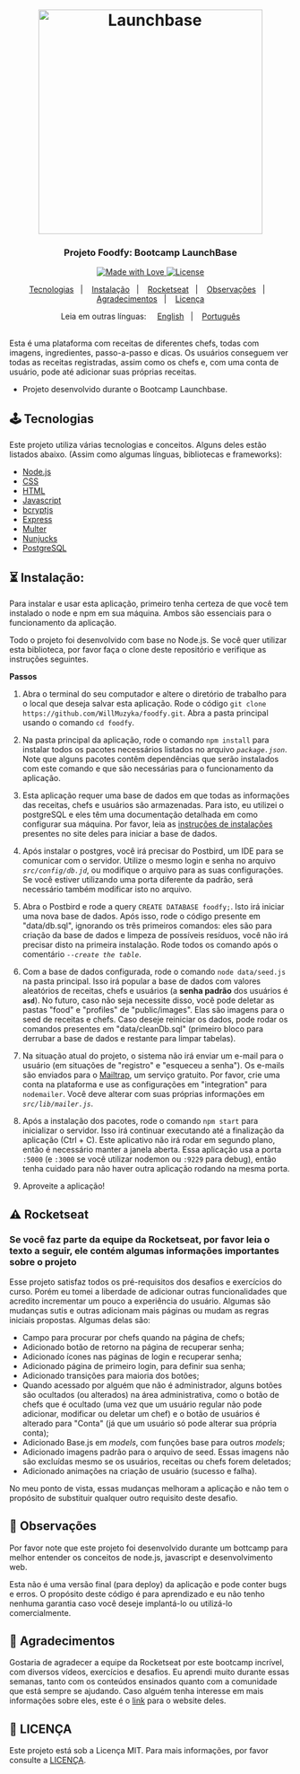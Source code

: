 <h1  align="center">
<img  alt="Launchbase"  src="https://storage.googleapis.com/golden-wind/bootcamp-launchbase/logo.png"  width="400px" />
</h1>
<h3  align="center">
Projeto Foodfy: Bootcamp LaunchBase
</h3>

<p  align="center">
<a  href="https://rocketseat.com.br">
<img  alt="Made with Love"  src="https://img.shields.io/badge/made%20with-love-%23F8952D">
</a>
<a  href="LICENSE">
<img  alt="License"  src="https://img.shields.io/badge/license-MIT-%23F8952D">
</a>
</p>

<p  align="center">
<a  href="#joystick-tecnologias">Tecnologias</a>&nbsp;&nbsp;&nbsp;|&nbsp;&nbsp;&nbsp;
<a  href="#hourglass_flowing_sand-instalação">Instalação</a>&nbsp;&nbsp;&nbsp;|&nbsp;&nbsp;&nbsp;
<a  href="#warning-rocketseat">Rocketseat</a>&nbsp;&nbsp;&nbsp;|&nbsp;&nbsp;&nbsp;
<a  href="#cop-observações">Observações</a>&nbsp;&nbsp;&nbsp;|&nbsp;&nbsp;&nbsp;
<a  href="#handshake-agradecimentos">Agradecimentos</a>&nbsp;&nbsp;&nbsp;|&nbsp;&nbsp;&nbsp;
<a  href="#memo-licença">Licença</a>
</p>

<p  align="center">
Leia em outras línguas:&nbsp&nbsp&nbsp&nbsp
<a  href="README.md">English</a>&nbsp;&nbsp;&nbsp;|&nbsp;&nbsp;&nbsp;
<a  href="README.ptBR.md">Português</a>
</p>
<br />
Esta é uma plataforma com receitas de diferentes chefs, todas com imagens, ingredientes, passo-a-passo e dicas. Os usuários conseguem ver todas as receitas registradas, assim como os chefs e, com uma conta de usuário, pode até adicionar suas próprias receitas.

- Projeto desenvolvido durante o Bootcamp Launchbase.

## :joystick: Tecnologias
Este projeto utiliza várias tecnologias e conceitos. Alguns deles estão listados abaixo.
(Assim como algumas línguas, bibliotecas e frameworks):

* [Node.js](https://nodejs.org/)
* [CSS](https://developer.mozilla.org/docs/Web/CSS)
* [HTML](https://developer.mozilla.org/docs/Web/HTML)
* [Javascript](https://developer.mozilla.org/docs/Web/JavaScript)
* [bcryptjs](https://www.npmjs.com/package/bcryptjs)
* [Express](https://expressjs.com/)
* [Multer](https://github.com/expressjs/multer)
* [Nunjucks](https://mozilla.github.io/nunjucks/)
* [PostgreSQL](https://www.postgresql.org/)

## :hourglass_flowing_sand: Instalação:

Para instalar e usar esta aplicação, primeiro tenha certeza de que você tem instalado o node e npm em sua máquina. Ambos são essenciais para o funcionamento da aplicação.

Todo o projeto foi desenvolvido com base no Node.js. Se você quer utilizar esta biblioteca, por favor faça o clone deste repositório e verifique as instruções seguintes.

**Passos**

1. Abra o terminal do seu computador e altere o diretório de trabalho para o local que deseja salvar esta aplicação. Rode o código `git clone https://github.com/WillMuzyka/foodfy.git`. Abra a pasta principal usando o comando `cd foodfy`.

2. Na pasta principal da aplicação, rode o comando `npm install` para instalar todos os pacotes necessários listados no arquivo *`package.json`*. Note que alguns pacotes contêm dependências que serão instalados com este comando e que são necessárias para o funcionamento da aplicação.

3. Esta aplicação requer uma base de dados em que todas as informações das receitas, chefs e usuários são armazenadas. Para isto, eu utilizei o postgreSQL e eles têm uma documentação detalhada em como configurar sua máquina. Por favor, leia as [instruções de instalações](https://www.postgresql.org/docs/12/tutorial-install.html) presentes no site deles para iniciar a base de dados.

4. Após instalar o postgres, você irá precisar do Postbird, um IDE para se comunicar com o servidor. Utilize o mesmo login e senha no arquivo *`src/config/db.jd`*, ou modifique o arquivo para as suas configurações. Se você estiver utilizando uma porta diferente da padrão, será necessário também modificar isto no arquivo.

5. Abra o Postbird e rode a query `CREATE DATABASE foodfy;`. Isto irá iniciar uma nova base de dados. Após isso, rode o código presente em "data/db.sql", ignorando os três primeiros comandos: eles são para criação da base de dados e limpeza de possíveis resíduos, você não irá precisar disto na primeira instalação. Rode todos os comando após o comentário *`--create the table`*.

6. Com a base de dados configurada, rode o comando `node data/seed.js` na pasta principal. Isso irá popular a base de dados com valores aleatórios de receitas, chefs e usuários (a **senha padrão** dos usuários é **`asd`**). No futuro, caso não seja necessite disso, você pode deletar as pastas "food" e "profiles" de "public/images". Elas são imagens para o seed de receitas e chefs. Caso deseje reiniciar os dados, pode rodar os comandos presentes em "data/cleanDb.sql" (primeiro bloco para derrubar a base de dados e restante para limpar tabelas).

7. Na situação atual do projeto, o sistema não irá enviar um e-mail para o usuário (em situações de "registro" e "esqueceu a senha"). Os e-mails são enviados para o [Mailtrap](https://mailtrap.io/), um serviço gratuito. Por favor, crie uma conta na plataforma e use as configurações em "integration" para `nodemailer`. Você deve alterar com suas próprias informações em *`src/lib/mailer.js`*.

8. Após a instalação dos pacotes, rode o comando `npm start` para inicializar o servidor. Isso irá continuar executando até a finalização da aplicação (Ctrl + C). Este aplicativo não irá rodar em segundo plano, então é necessário manter a janela aberta. Essa aplicação usa a porta `:5000` (e `:3000` se você utilizar nodemon ou `:9229` para debug), então tenha cuidado para não haver outra aplicação rodando na mesma porta.

9. Aproveite a aplicação!

## :warning: Rocketseat
### Se você faz parte da equipe da Rocketseat, por favor leia o texto a seguir, ele contém algumas informações importantes sobre o projeto

Esse projeto satisfaz todos os pré-requisitos dos desafios e exercícios do curso. Porém eu tomei a liberdade de adicionar outras funcionalidades que acredito incrementar um pouco a experiência do usuário. Algumas são mudanças sutis e outras adicionam mais páginas ou mudam as regras iniciais propostas. Algumas delas são:

* Campo para procurar por chefs quando na página de chefs;
* Adicionado botão de retorno na página de recuperar senha;
* Adicionado ícones nas páginas de login e recuperar senha;
* Adicionado página de primeiro login, para definir sua senha;
* Adicionado transições para maioria dos botões;
* Quando acessado por alguém que não é administrador, alguns botões são ocultados (ou alterados) na área administrativa, como o botão de chefs que é ocultado (uma vez que um usuário regular não pode adicionar, modificar ou deletar um chef) e o botão de usuários é alterado para "Conta" (já que um usuário só pode alterar sua própria conta);
* Adicionado Base.js em *models*, com funções base para outros *models*;
* Adicionado imagens padrão para o arquivo de seed. Essas imagens não são excluídas mesmo se os usuários, receitas ou chefs forem deletados;
* Adicionado animações na criação de usuário (sucesso e falha).

No meu ponto de vista, essas mudanças melhoram a aplicação e não tem o propósito de substituir qualquer outro requisito deste desafio.

## :cop: Observações

Por favor note que este projeto foi desenvolvido durante um bottcamp para melhor entender os conceitos de node.js, javascript e desenvolvimento web.

Esta não é uma versão final (para deploy) da aplicação e pode conter bugs e erros. O propósito deste código é para aprendizado e eu não tenho nenhuma garantia caso você deseje implantá-lo ou utilizá-lo comercialmente.

## :handshake: Agradecimentos

Gostaria de agradecer a equipe da Rocketseat por este bootcamp incrível, com diversos vídeos, exercícios e desafios. Eu aprendi muito durante essas semanas, tanto com os conteúdos ensinados quanto com a comunidade que está sempre se ajudando. Caso alguém tenha interesse em mais informações sobre eles, este é o [link](https://rocketseat.com.br/) para o website deles.

## :memo: LICENÇA

Este projeto está sob a Licença MIT. Para mais informações, por favor consulte a [LICENÇA](LICENSE).
